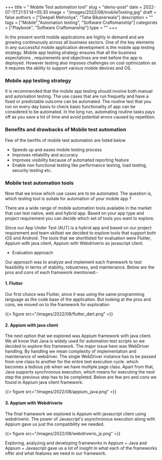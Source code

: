 +++
title = " Mobile Test automation tool"
slug = "demo-post"
date = 2022-07-11T21:51:14+05:30
image = "/images/2022/08/mobileTesting.jpg"
draft = false
authors = ["Deepali Mehroliya", "Taha Bikanerwala"]
description = ""
tags = ["Mobile","Automation testing", "Software Craftsmanship"]
categories = ["Playbook", "Software Craftsmanship"]
type = ""
+++


In the present world mobile applications are highly in demand and are growing continuously across all business sectors. One of the key elements in any successful mobile application development is the mobile app testing strategy. Mobile app testing strategy ensures that all the business expectations , requirements and objectives are met before the app is deployed. However testing also imposes challenges on cost optimization as it requires the ability to support various mobile devices and OS. 

### Mobile app testing strategy
It is recommended that the mobile app testing should involve both manual and automation testing. The use cases that are run frequetly and have a fixed or predictable outcome can be automated. The routine test that you run on every day basis to check basic functionality of app can be considered to be automated. In the long run, automating routine tasks pays off as you save a lot of time and avoid potential errors caused by repetition. 

### Benefits and drawbacks of Mobile test automation 

Few of the benfits of mobile test automation are listed below 

-  Speeds up and eases mobile testing process
-  Improves reliability and accuracy
-  Improves visibility because of automated reporting feature
-  Enable non functional testing like performance testing, load testing, security testing etc.


### Mobile test automation tools
Now that we know which use cases are to be automated. The question is, which testing tool is suitale for automation of your mobile app ? 

There are a wide range of mobile automation tools available in the market that can test native, web and hybrid app. Based on your app type and project requirement you can decide which set of tools you want to explore.

Since our App Under Test (AUT) is a hybrid app and based on our project requirement and team skillset we decided to explore tools that support both iOS and Android. The tools that we shortlisted for evaluation were Flutter, Appium with java client, Appium with Webdriverio as javascript client.

- Evaluation approach

Our approach was to analyze and implement each framework to test feasibility in terms of stability, robustness, and maintenance. Below are the pros and cons of each framework mentioned:-

#### 1. Flutter
Our first choice was Flutter, since it was using the same programming language as the code base of the application. But looking at the pros and cons, we moved on to the framework for exploration

{{< figure src="/images/2022/08/flutter_dart.png" >}}

#### 2. Appium with java client
The next option that we explored was Appium framework with java client. We all know that Java is widely used for automation test scripts so we decided to explore this framework. The major issue here was WebDriver handling. By handling we mean complexity of implementation and maintenance of webdriver. The single WebDriver instance has to be passed from one class to another for the entire test execution cycle. which becomes a tedious job when we have multiple page class. Apart from that, Java supports synchronous execution, which means for executing the next step the previous step has to be completed. Below are few pro and cons we found in Appium java client framework.

{{< figure src="/images/2022/08/appium_java.png" >}}

#### 3. Appium with Webdriverio
The final framework we explored is Appium with javascript client using webdriverio. The power of Javascript&#39;s asynchronous execution along with Appium gave us just the compatibility we needed.

{{< figure src="/images/2022/08/webdriverio_js.png" >}}

Exploring, analyzing and developing frameworks in Appium + Java and Appium + Javascript gave us a lot of insight in what each of the frameworks offer and what features we need in our framework.
